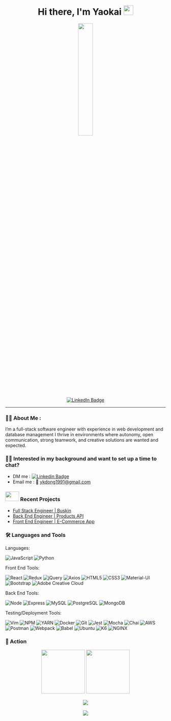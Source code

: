 <div id='header' align='center'>
  <h1>
    Hi there, I'm Yaokai
    <img src="https://media.giphy.com/media/hvRJCLFzcasrR4ia7z/giphy.gif" width="30px" height="30px"/>
  </h1>
  <img src="https://media.giphy.com/media/qgQUggAC3Pfv687qPC/giphy.gif" width="30%" />
  <div id="badges">
    <a href="https://www.linkedin.com/in/yaokai-dong/">
      <img src="https://img.shields.io/badge/LinkedIn-blue?style=for-the-badge&logo=linkedin&logoColor=white" alt="LinkedIn Badge"/>
    </a>
  </div>
  <img src="https://komarev.com/ghpvc/?username=ykdong&style=flat-square&color=blue" alt=""/>
</div>

---
### :man_technologist: About Me :
I’m a full-stack software engineer with experience in web development and database management 
I thrive in environments where autonomy, open communication, strong teamwork, and creative solutions are wanted and expected.

### :technologist: Interested in my background and want to set up a time to chat?
- DM me : [![Linkedin Badge](https://img.shields.io/badge/LinkedIn-blue?style=for-the-badge&logo=linkedin&logoColor=white)](https://www.linkedin.com/in/yaokai-dong/)
- Email me : :e-mail: ykdong1991@gmail.com

<h3> 
  <img src="https://media.giphy.com/media/WUlplcMpOCEmTGBtBW/giphy.gif" width="43px" height="30px">
  Recent Projects
</h3>

- [Full Stack Engineer | Buskin](https://github.com/Blue-Tang-Clan)
- [Back End Engineer | Products API](https://github.com/SDC-Egrets)
- [Front End Engineer | E-Commerce App](https://github.com/FEC-Capstone-Zesus/rfe2204-FEC)


### 🛠️ Languages and Tools
Languages:

![JavaScript](https://img.shields.io/badge/-JavaScript-F7DF1E?logo=javascript&logoColor=white&style=for-the-badge)
![Python](https://img.shields.io/badge/-Python-1572B6?logo=Python&logoColor=white&style=for-the-badge)

Front End Tools:

![React](https://img.shields.io/badge/-React-61DAFB?logo=react&logoColor=white&style=for-the-badge)
![Redux](https://img.shields.io/badge/-Redux-764ABC?logo=redux&logoColor=white&style=for-the-badge)
![jQuery](https://img.shields.io/badge/-jQuery-0769AD?logo=jquery&logoColor=white&style=for-the-badge)
![Axios](https://img.shields.io/badge/-Axios-4169E1?logo=Axios&logoColor=white&style=for-the-badge)
![HTML5](https://img.shields.io/badge/-HTML5-E34F26?logo=html5&logoColor=white&style=for-the-badge)
![CSS3](https://img.shields.io/badge/-CSS3-1572B6?logo=css3&logoColor=white&style=for-the-badge)
![Material-UI](https://img.shields.io/badge/-MUI-007FFF?logo=mui&logoColor=white&style=for-the-badge)
![Bootstrap](https://img.shields.io/badge/-Bootstrap-7952B3?logo=bootstrap&logoColor=white&style=for-the-badge)
![Adobe Creative Cloud](https://img.shields.io/badge/-Adobe_Creative_Cloud-DA1F26?logo=adobe-creative-cloud&logoColor=white&style=for-the-badge)
<br>

Back End Tools:

![Node](https://img.shields.io/badge/-Node-9ACD32?logo=node.js&logoColor=white&style=for-the-badge)
![Express](https://img.shields.io/badge/-Express-DCDCDC?logo=express&logoColor=black&style=for-the-badge)
![MySQL](https://img.shields.io/badge/-MySQL-4479A1?logo=mysql&logoColor=white&style=for-the-badge)
![PostgreSQL](https://img.shields.io/badge/-PostgreSQL-4169E1?logo=postgresql&logoColor=white&style=for-the-badge)
![MongoDB](https://img.shields.io/badge/-MongoDB-47A248?logo=mongodb&logoColor=white&style=for-the-badge)
<br>

Testing/Deployment Tools: 

![Vim](https://img.shields.io/badge/Vim-019733.svg?style=for-the-badge&logo=Vim&logoColor=white)
![NPM](https://img.shields.io/badge/npm-CB3837.svg?style=for-the-badge&logo=npm&logoColor=white)
![YARN](https://img.shields.io/badge/Yarn-2C8EBB.svg?style=for-the-badge&logo=Yarn&logoColor=white)
![Docker](https://img.shields.io/badge/-Docker-2496ED?logo=docker&logoColor=white&style=for-the-badge)
![Git](https://img.shields.io/badge/-Git-F05032?logo=git&logoColor=white&style=for-the-badge)
![Jest](https://img.shields.io/badge/-Jest-C21325?logo=jest&logoColor=white&style=for-the-badge)
![Mocha](https://img.shields.io/badge/-Mocha-8D6748?logo=mocha&logoColor=white&style=for-the-badge)
![Chai](https://img.shields.io/badge/-Chai-A30701?logo=chai&logoColor=white&style=for-the-badge)
![AWS](https://img.shields.io/badge/-AWS-232F3E?logo=amazonaws&logoColor=white&style=for-the-badge)
![Postman](https://img.shields.io/badge/Postman-FF6C37.svg?style=for-the-badge&logo=Postman&logoColor=white)
![Webpack](https://img.shields.io/badge/-Webpack-8DD6F9?logo=webpack&logoColor=white&style=for-the-badge)
![Babel](https://img.shields.io/badge/-Babel-F9DC3E?logo=babel&logoColor=white&style=for-the-badge)
![Ubuntu](https://img.shields.io/badge/-Ubuntu-E95420?logo=ubuntu&logoColor=white&style=for-the-badge)
![K6](https://img.shields.io/badge/k6-7D64FF.svg?style=for-the-badge&logo=k6&logoColor=white)
![NGINX](https://img.shields.io/badge/-NGINX-009639?logo=nginx&logoColor=white&style=for-the-badge)
<br>

### :rocket: Action

<div align="center">
  <img height="137px" src="https://github-readme-stats.vercel.app/api?username=ykdong&hide_title=true&hide_border=true&show_icons=trueline_height=21&text_color=000&icon_color=000&bg_color=white&theme=graywhite" />
  <img height="137px" src="https://github-readme-stats.vercel.app/api/top-langs/?username=ykdong&hide_title=true&hide_border=true&layout=compact&langs_count=6&text_color=000&icon_color=fff&bg_color=white&theme=graywhite" />
</div>
<br>

<div align="center"><img  src="https://github-profile-trophy.vercel.app/?username=ykdong&theme=gruvbox&row=1&column=6&no-frame=true&no-bg=true" /></div>
<br>

<div align="center"> <img src="https://github-readme-streak-stats.herokuapp.com/?user=ykdong" /> </div>

<!--
**ykdong/ykdong** is a ✨ _special_ ✨ repository because its `README.md` (this file) appears on your GitHub profile.
-->
